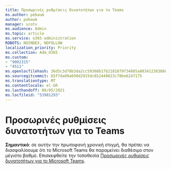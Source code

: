 ```yaml
---
title: Προσωρινές ρυθμίσεις δυνατοτήτων για το Teams
ms.author: pebaum
author: pebaum
manager: scotv
ms.audience: Admin
ms.topic: article
ms.service: o365-administration
ROBOTS: NOINDEX, NOFOLLOW
localization_priority: Priority
ms.collection: Adm_O365
ms.custom:
- "9002315"
- "4511"
ms.openlocfilehash: 36d5c3d78b3da2cc59368b17b2101079f34865a80341238386041446fb972abe
ms.sourcegitcommit: b5f7da89a650d2915dc652449623c78be6247175
ms.translationtype: MT
ms.contentlocale: el-GR
ms.lasthandoff: 08/05/2021
ms.locfileid: "53981293"
---
```

# <a name="teams-temporary-feature-adjustments"></a>Προσωρινές ρυθμίσεις δυνατοτήτων για το Teams

**Σημαντικό**: σε αυτήν την πρωτοφανή χρονική στιγμή, θα πρέπει να διασφαλίσουμε ότι το Microsoft Teams θα παραμείνει διαθέσιμο στον μέγιστο βαθμό. Επισκεφθείτε την τοποθεσία [Προσωρινές ρυθμίσεις δυνατοτήτων για το Microsoft Teams](https://admin.microsoft.com/Adminportal/Home?source=applauncher#MessageCenter?id=MC206581).
